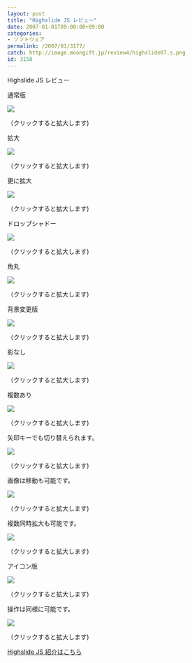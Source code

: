 ```yaml
---
layout: post
title: "Highslide JS レビュー"
date: 2007-01-01T09:00:00+09:00
categories:
- ソフトウェア
permalink: /2007/01/3177/
catch: http://image.moongift.jp/review4/highslide07.s.png
id: 3158
---
```

Highslide JS レビュー  
<!--more-->

通常版

  

[![](http://image.moongift.jp/review4/highslide01.s.png)](http://image.moongift.jp/review4/highslide01.png)  
  
（クリックすると拡大します)

  

拡大

  

[![](http://image.moongift.jp/review4/highslide02.s.png)](http://image.moongift.jp/review4/highslide02.png)  
  
（クリックすると拡大します)

  

更に拡大

  

[![](http://image.moongift.jp/review4/highslide03.s.png)](http://image.moongift.jp/review4/highslide03.png)  
  
（クリックすると拡大します)

  

ドロップシャドー

  

  

[![](http://image.moongift.jp/review4/highslide04.s.png)](http://image.moongift.jp/review4/highslide04.png)  
  
（クリックすると拡大します)

  

角丸

  

[![](http://image.moongift.jp/review4/highslide05.s.png)](http://image.moongift.jp/review4/highslide05.png)  
  
（クリックすると拡大します)

  

背景変更版

  

[![](http://image.moongift.jp/review4/highslide06.s.png)](http://image.moongift.jp/review4/highslide06.png)  
  
（クリックすると拡大します)

  

影なし

  

[![](http://image.moongift.jp/review4/highslide07.s.png)](http://image.moongift.jp/review4/highslide07.png)  
  
（クリックすると拡大します)

  

複数あり

  

[![](http://image.moongift.jp/review4/highslide08.s.png)](http://image.moongift.jp/review4/highslide08.png)  
  
（クリックすると拡大します)

  

矢印キーでも切り替えられます。

  

[![](http://image.moongift.jp/review4/highslide09.s.png)](http://image.moongift.jp/review4/highslide09.png)  
  
（クリックすると拡大します)

  

画像は移動も可能です。

  

[![](http://image.moongift.jp/review4/highslide10.s.png)](http://image.moongift.jp/review4/highslide10.png)  
  
（クリックすると拡大します)

  

複数同時拡大も可能です。

  

[![](http://image.moongift.jp/review4/highslide11.s.png)](http://image.moongift.jp/review4/highslide11.png)  
  
（クリックすると拡大します)

  

アイコン版

  

[![](http://image.moongift.jp/review4/highslide12.s.png)](http://image.moongift.jp/review4/highslide12.png)  
  
（クリックすると拡大します)

  

操作は同様に可能です。

  

[![](http://image.moongift.jp/review4/highslide13.s.png)](http://image.moongift.jp/review4/highslide13.png)  
  
（クリックすると拡大します)

  

[Highslide JS 紹介はこちら](http://fw.moongift.jp/intro/i-3171.html)

